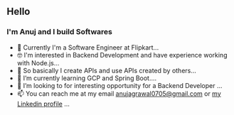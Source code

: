 ## Hello 
### I'm Anuj and I build Softwares

- 👀 Currently I'm a Software Engineer at Flipkart...
- :nerd_face: I'm interested in Backend Development and have experience working with Node.js...
- :space_invader: So basically I create APIs and use APIs created by others...
- 🌱 I’m currently learning GCP and Spring Boot....
- 💞️ I’m looking to for interesting opportunity for a Backend Developer ...
- 📫 You can reach me at my email anujagrawal0705@gmail.com or [my Linkedin profile](https://www.linkedin.com/in/anuj-agrawal-991024186) ...

<!---
anuj-agrawal-0705/anuj-agrawal-0705 is a ✨ special ✨ repository because its `README.md` (this file) appears on your GitHub profile.
You can click the Preview link to take a look at your changes.
--->
